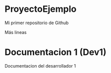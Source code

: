 # ProyectoEjemplo
Mi primer repositorio de Github

Más lineas
# Documentacion 1 (Dev1)
Documentacion del desarrollador 1